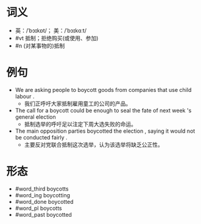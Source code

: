 # 词义
- 英：/ˈbɔɪkɒt/； 美：/ˈbɔɪkɑːt/
- #vt 抵制；拒绝购买(或使用、参加)
- #n (对某事物的)抵制
# 例句
- We are asking people to boycott goods from companies that use child labour .
	- 我们正呼吁大家抵制雇用童工的公司的产品。
- The call for a boycott could be enough to seal the fate of next week 's general election
	- 抵制选举的呼吁足以注定下周大选失败的命运。
- The main opposition parties boycotted the election , saying it would not be conducted fairly .
	- 主要反对党联合抵制这次选举，认为该选举将缺乏公正性。
# 形态
- #word_third boycotts
- #word_ing boycotting
- #word_done boycotted
- #word_pl boycotts
- #word_past boycotted
